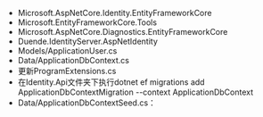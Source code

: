 * Microsoft.AspNetCore.Identity.EntityFrameworkCore
* Microsoft.EntityFrameworkCore.Tools
* Microsoft.AspNetCore.Diagnostics.EntityFrameworkCore
* Duende.IdentityServer.AspNetIdentity
* Models/ApplicationUser.cs
* Data/ApplicationDbContext.cs
* 更新ProgramExtensions.cs
* 在Identity.Api文件夹下执行dotnet ef migrations add ApplicationDbContextMigration --context ApplicationDbContext
* Data/ApplicationDbContextSeed.cs：